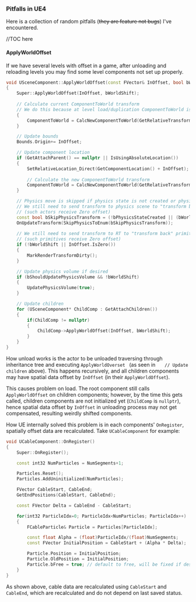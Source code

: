 ### Pitfalls in UE4

Here is a collection of random pitfalls (~~they are feature not bugs~~) I've encountered. 

//TOC here

#### ApplyWorldOffset

If we have several levels with offset in a game, after unloading and reloading levels you may find some level components not set up properly.

```c++
void USceneComponent::ApplyWorldOffset(const FVector& InOffset, bool bWorldShift)
{
	Super::ApplyWorldOffset(InOffset, bWorldShift);
	
	// Calculate current ComponentToWorld transform
	// We do this because at level load/duplication ComponentToWorld is uninitialized
	{
		ComponentToWorld = CalcNewComponentToWorld(GetRelativeTransform());
	}

	// Update bounds
	Bounds.Origin+= InOffset;

	// Update component location
	if (GetAttachParent() == nullptr || IsUsingAbsoluteLocation())
	{
		SetRelativeLocation_Direct(GetComponentLocation() + InOffset);
		
		// Calculate the new ComponentToWorld transform
		ComponentToWorld = CalcNewComponentToWorld(GetRelativeTransform());
	}

	// Physics move is skipped if physics state is not created or physics scene supports origin shifting
	// We still need to send transform to physics scene to "transform back" actors which should ignore origin shifting
	// (such actors receive Zero offset)
	const bool bSkipPhysicsTransform = (!bPhysicsStateCreated || (bWorldShift && FPhysScene::SupportsOriginShifting() && !InOffset.IsZero()));
	OnUpdateTransform(SkipPhysicsToEnum(bSkipPhysicsTransform));
	
	// We still need to send transform to RT to "transform back" primitives which should ignore origin shifting
	// (such primitives receive Zero offset)
	if (!bWorldShift || InOffset.IsZero())
	{
		MarkRenderTransformDirty();
	}

	// Update physics volume if desired	
	if (bShouldUpdatePhysicsVolume && !bWorldShift)
	{
		UpdatePhysicsVolume(true);
	}

	// Update children
	for (USceneComponent* ChildComp : GetAttachChildren())
	{
		if(ChildComp != nullptr)
		{
			ChildComp->ApplyWorldOffset(InOffset, bWorldShift);
		}
	}
}
```

How unload works is the actor to be unloaded traversing through inheritance tree and executing `ApplyWorldOverset ` (as seen in `	// Update children` above). This happens recursively, and all children components may have spatial data offset by `InOffset` (in their `ApplyWorldOffset`).

This causes problem on load. The root component still calls `ApplyWorldOffset` on children components; however, by the time this gets called, children components are not initialized yet (`ChildComp` is `nullptr`), hence spatial data offset by `InOffset` in unloading process may not get compensated, resulting weirdly shifted components.

How UE internally solved this problem is in each components' `OnRegister`, spatially offset data are recalculated. Take `UCableComponent` for example:

```c++
void UCableComponent::OnRegister()
{
	Super::OnRegister();

	const int32 NumParticles = NumSegments+1;

	Particles.Reset();
	Particles.AddUninitialized(NumParticles);

	FVector CableStart, CableEnd;
	GetEndPositions(CableStart, CableEnd);

	const FVector Delta = CableEnd - CableStart;

	for(int32 ParticleIdx=0; ParticleIdx<NumParticles; ParticleIdx++)
	{
		FCableParticle& Particle = Particles[ParticleIdx];

		const float Alpha = (float)ParticleIdx/(float)NumSegments;
		const FVector InitialPosition = CableStart + (Alpha * Delta);

		Particle.Position = InitialPosition;
		Particle.OldPosition = InitialPosition;
		Particle.bFree = true; // default to free, will be fixed if desired in TickComponent
	}
}
```

As shown above, cable data are recalculated using `CableStart` and `CableEnd`, which are recalculated and do not depend on last saved status.